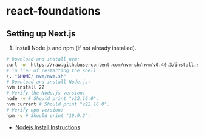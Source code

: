 # react-foundations

## Setting up Next.js

1. Install Node.js and npm (if not already installed).

```bash
# Download and install nvm:
curl -o- https://raw.githubusercontent.com/nvm-sh/nvm/v0.40.3/install.sh | bash
# in lieu of restarting the shell
\. "$HOME/.nvm/nvm.sh"
# Download and install Node.js:
nvm install 22
# Verify the Node.js version:
node -v # Should print "v22.16.0".
nvm current # Should print "v22.16.0".
# Verify npm version:
npm -v # Should print "10.9.2".
```

- [Nodejs Install Instructions](https://nodejs.org/en/download)

